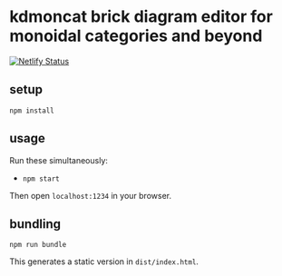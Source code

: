 # kdmoncat brick diagram editor for monoidal categories and beyond

[![Netlify Status](https://api.netlify.com/api/v1/badges/683fd161-cc3e-42dc-84af-7b77259af156/deploy-status)](https://app.netlify.com/sites/cranky-goldstine-6a507b/deploys)


## setup

```
npm install
```

## usage

Run these simultaneously:

- `npm start`

Then open `localhost:1234` in your browser.

## bundling

```
npm run bundle
```

This generates a static version in `dist/index.html`.
